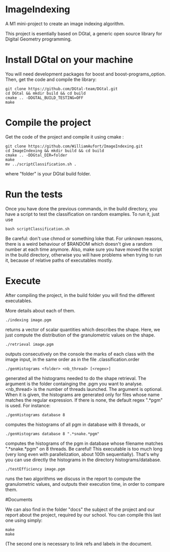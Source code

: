 # ImageIndexing

A M1 mini-project to create an image indexing algorithm.

This project is esentially based on DGtal, a generic open source library for Digital Geometry programming.

# Install DGtal on your machine

You will need development packages for boost and boost-programs_option. Then, get the code and compile the library:

	git clone https://github.com/DGtal-team/DGtal.git
	cd DGtal && mkdir build && cd build
	cmake .. -DDGTAL_BUILD_TESTING=OFF
	make

# Compile the project

Get the code of the project and compile it using cmake :

	git clone https://github.com/WilliamAufort/ImageIndexing.git
	cd ImageIndexing && mkdir build && cd build
	cmake .. -DDGtal_DIR=folder
	make
	mv ../scriptClassification.sh .

where "folder" is your DGtal build folder.

# Run the tests

Once you have done the previous commands, in the build directory, you have a script to test the classification on random examples. To run it, just use

	bash scriptClassification.sh

Be careful: don't use chmod or something loke that. For unknown reasons, there is a weird behaviour of $RANDOM which doesn't give a random number at each time anymore. Also, make sure you have moved the script in the build directory, otherwise you will have problems when trying to run it, because of relative paths of executables mostly.

# Execute

After compiling the project, in the build folder you will find the different executables.

More details about each of them.

	./indexing image.pgm

returns a vector of scalar quantities which describes the shape. Here, we just compute the distribution of the granulometric values on the shape.

	./retrieval image.pgm

outputs consecutively on the console the marks of each class with the image input, in the same order as in the file .classification.order

	./genHistograms <folder> <nb_thread> [<regex>]
	
generated all the histograms needed to do the shape retrieval. The argument <folder> is the folder containging the .pgm you want to analyse. <nb_thread> is the number of threads launched.
The argument <regex> is optional. When it is given, the histograms are generated only for files whose name matches the regular expression. If there is none, the default regex ".*pgm" is used. For instance:

	./genHistograms database 8 

computes the histograms of all pgm in database with 8 threads, or
	
	./genHistograms database 8 ".*snake.*pgm"

computes the histograms of the pgm in database whose filename matches ".*snake.*pgm" on 8 threads.
Be careful! This executable is too much long (very long even with parallelization, about 100h sequentially). That's why you can use directly the histograms in the directory histograms/database.

	./testEfficiency image.pgm

runs the two algorithms we discuss in the report to compute the granulometric values, and outputs their execution time, in order to compare them.

#Documents

We can also find in the folder "docs" the subject of the project and our report about the project, required by our school. You can compile this last one using simply:

	make
	make

(The second one is necessary to link refs and labels in the document.
